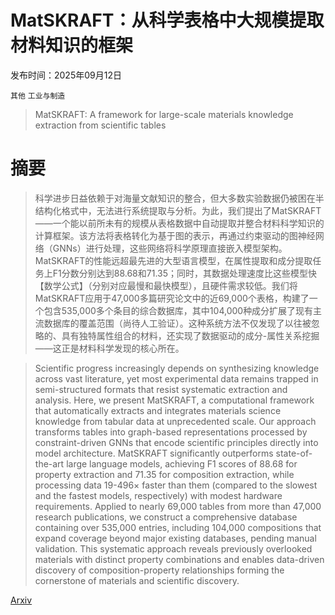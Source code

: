 # MatSKRAFT：从科学表格中大规模提取材料知识的框架

发布时间：2025年09月12日

`其他` `工业与制造`

> MatSKRAFT: A framework for large-scale materials knowledge extraction from scientific tables

# 摘要

> 科学进步日益依赖于对海量文献知识的整合，但大多数实验数据仍被困在半结构化格式中，无法进行系统提取与分析。为此，我们提出了MatSKRAFT——一个能以前所未有的规模从表格数据中自动提取并整合材料科学知识的计算框架。该方法将表格转化为基于图的表示，再通过约束驱动的图神经网络（GNNs）进行处理，这些网络将科学原理直接嵌入模型架构。MatSKRAFT的性能远超最先进的大型语言模型，在属性提取和成分提取任务上F1分数分别达到88.68和71.35；同时，其数据处理速度比这些模型快【数学公式】（分别对应最慢和最快模型），且硬件需求较低。我们将MatSKRAFT应用于47,000多篇研究论文中的近69,000个表格，构建了一个包含535,000多个条目的综合数据库，其中104,000种成分扩展了现有主流数据库的覆盖范围（尚待人工验证）。这种系统方法不仅发现了以往被忽略的、具有独特属性组合的材料，还实现了数据驱动的成分-属性关系挖掘——这正是材料科学发现的核心所在。

> Scientific progress increasingly depends on synthesizing knowledge across vast literature, yet most experimental data remains trapped in semi-structured formats that resist systematic extraction and analysis. Here, we present MatSKRAFT, a computational framework that automatically extracts and integrates materials science knowledge from tabular data at unprecedented scale. Our approach transforms tables into graph-based representations processed by constraint-driven GNNs that encode scientific principles directly into model architecture. MatSKRAFT significantly outperforms state-of-the-art large language models, achieving F1 scores of 88.68 for property extraction and 71.35 for composition extraction, while processing data $19$-$496\times$ faster than them (compared to the slowest and the fastest models, respectively) with modest hardware requirements. Applied to nearly 69,000 tables from more than 47,000 research publications, we construct a comprehensive database containing over 535,000 entries, including 104,000 compositions that expand coverage beyond major existing databases, pending manual validation. This systematic approach reveals previously overlooked materials with distinct property combinations and enables data-driven discovery of composition-property relationships forming the cornerstone of materials and scientific discovery.

[Arxiv](https://arxiv.org/abs/2509.10448)